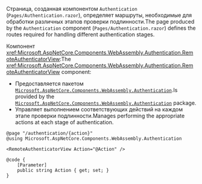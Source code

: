 <span data-ttu-id="b8717-101">Страница, созданная компонентом `Authentication` (`Pages/Authentication.razor`), определяет маршруты, необходимые для обработки различных этапов проверки подлинности.</span><span class="sxs-lookup"><span data-stu-id="b8717-101">The page produced by the `Authentication` component (`Pages/Authentication.razor`) defines the routes required for handling different authentication stages.</span></span>

<span data-ttu-id="b8717-102">Компонент <xref:Microsoft.AspNetCore.Components.WebAssembly.Authentication.RemoteAuthenticatorView>:</span><span class="sxs-lookup"><span data-stu-id="b8717-102">The <xref:Microsoft.AspNetCore.Components.WebAssembly.Authentication.RemoteAuthenticatorView> component:</span></span>

* <span data-ttu-id="b8717-103">Предоставляется пакетом [`Microsoft.AspNetCore.Components.WebAssembly.Authentication`](https://www.nuget.org/packages/Microsoft.AspNetCore.Components.WebAssembly.Authentication/).</span><span class="sxs-lookup"><span data-stu-id="b8717-103">Is provided by the [`Microsoft.AspNetCore.Components.WebAssembly.Authentication`](https://www.nuget.org/packages/Microsoft.AspNetCore.Components.WebAssembly.Authentication/) package.</span></span>
* <span data-ttu-id="b8717-104">Управляет выполнением соответствующих действий на каждом этапе проверки подлинности.</span><span class="sxs-lookup"><span data-stu-id="b8717-104">Manages performing the appropriate actions at each stage of authentication.</span></span>

```razor
@page "/authentication/{action}"
@using Microsoft.AspNetCore.Components.WebAssembly.Authentication

<RemoteAuthenticatorView Action="@Action" />

@code {
    [Parameter]
    public string Action { get; set; }
}
```
